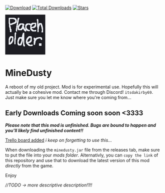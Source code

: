 [![Download](https://img.shields.io/github/v/release/ItsKirby69/MineDusty?color=green&include_prereleases&label=DOWNLOAD%20LATEST%20RELEASE&logo=github&logoColor=green&style=for-the-badge)](https://github.com/ItsKirby69/MineDusty/releases) [![Total Downloads](https://img.shields.io/github/downloads/ItsKirby69/MineDusty/total?color=555555&label=%20&style=for-the-badge&logo=docusign&logoColor=green)](https://github.com/ItsKirby69/MineDusty/releases) [![Stars](https://img.shields.io/github/stars/ItsKirby69/MineDusty?style=for-the-badge)](https://github.com/ItsKirby69/MineDusty/stargazers)

![Logo](assets/sprites/icon-git.png?align=center)

# MineDusty
A reboot of my old project. Mod is for experimental use. Hopefully this will actually be a cohesive mod. Contact me through Discord! `itsdakirby69`. Just make sure you let me know where you're coming from...

## Early Downloads Coming soon soon <3333

**_Please note that this mod is unfinished. Bugs are bound to happen and you'll likely find unfinished content!!_**

[Trello board added](https://trello.com/b/1wTgcEBs/minedusty) *i keep on forgetting to use this...*

When downloading the `minedusty.jar` file from the releases tab, make sure to put the file into your *mods folder*.
Alternativly, you can `copy the link` of this repository and use that to download the latest version of this mod *directly* from the game.

Enjoy

*//TODO -> more descriptive description!1!!*